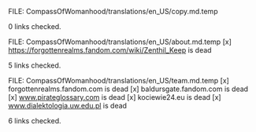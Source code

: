 FILE: CompassOfWomanhood/translations/en_US/copy.md.temp 

 0 links checked. 

  
FILE: CompassOfWomanhood/translations/en_US/about.md.temp 
 [x] https://forgottenrealms.fandom.com/wiki/Zenthil_Keep is dead 

 5 links checked. 

  
FILE: CompassOfWomanhood/translations/en_US/team.md.temp 
 [x] forgottenrealms.fandom.com is dead 
 [x] baldursgate.fandom.com is dead 
 [x] www.pirateglossary.com is dead 
 [x] kociewie24.eu is dead 
 [x] www.dialektologia.uw.edu.pl is dead 

 6 links checked. 

  
